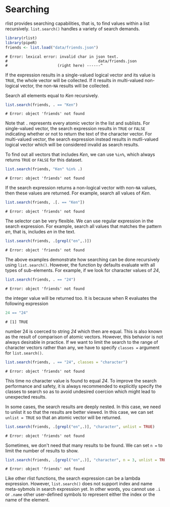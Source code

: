 

# Searching

rlist provides searching capabilities, that is, to find values within a list recursively. `list.search()` handles a variety of search demands. 


```r
library(rlist)
library(pipeR)
friends <- list.load("data/friends.json")
```

```
# Error: lexical error: invalid char in json text.
#                                        data/friends.json
#                      (right here) ------^
```

If the expression results in a single-valued logical vector and its value is `TRUE`, the whole vector will be collected. If it results in multi-valued non-logical vector, the non-`NA` results will be collected. 

Search all elements equal to *Ken* recursively.


```r
list.search(friends, . == "Ken")
```

```
# Error: object 'friends' not found
```

Note that `.` represents every atomic vector in the list and sublists. For single-valued vector, the search expression results in `TRUE` or `FALSE` indicating whether or not to return the text of the character vector. For multi-valued vector, the search expression instead results in mutli-valued logical vector which will be considered invalid as search results.

To find out all vectors that includes *Ken*, we can use `%in%`, which always returns `TRUE` or `FALSE` for this dataset.


```r
list.search(friends, "Ken" %in% .)
```

```
# Error: object 'friends' not found
```

If the search expression returns a non-logical vector with non-`NA` values, then these values are returned. For example, search all values of *Ken*.


```r
list.search(friends, .[. == "Ken"])
```

```
# Error: object 'friends' not found
```

The selector can be very flexible. We can use regular expression in the search expression. For example, search all values that matches the pattern *en*, that is, includes *en* in the text.


```r
list.search(friends, .[grepl("en",.)])
```

```
# Error: object 'friends' not found
```

The above examples demonstrate how searching can be done recursively using `list.search()`. However, the function by defaults evaluate with all types of sub-elements. For example, if we look for character values of *24*,


```r
list.search(friends, . == "24")
```

```
# Error: object 'friends' not found
```

the integer value will be returned too. It is because when R evaluates the following expression


```r
24 == "24"
```

```
# [1] TRUE
```

number 24 is coerced to string *24* which then are equal. This is also known as the result of comparison of atomic vectors. However, this behavior is not always desirable in practice. If we want to limit the search to the range of character vectors rather than any, we have to specify `classes =` argument for `list.search()`.


```r
list.search(friends, . == "24", classes = "character")
```

```
# Error: object 'friends' not found
```

This time no character value is found to equal *24*. To improve the search performance and safety, it is always recommended to explicitly specify the classes to search so as to avoid undesired coercion which might lead to unexpected results.

In some cases, the search results are deeply nested. In this case, we need to unlist it so that the results are better viewed. In this case, we can set `unlist = TRUE` so that an atomic vector will be returned.


```r
list.search(friends, .[grepl("en",.)], "character", unlist = TRUE)
```

```
# Error: object 'friends' not found
```

Sometimes, we don't need that many results to be found. We can set `n =` to limit the number of results to show.


```r
list.search(friends, .[grepl("en",.)], "character", n = 3, unlist = TRUE)
```

```
# Error: object 'friends' not found
```

Like other rlist functions, the search expression can be a lambda expression. However, `list.search()` does not support index and name meta-sybmols in search expression yet. In other words, you cannot use `.i` or `.name` other user-defined symbols to represent either the index or the name of the element.
